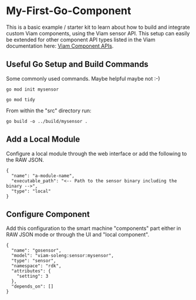 # My-First-Go-Component

This is a basic example / starter kit to learn about how to build and integrate custom Viam components, using the Viam sensor API. This setup can easily be extended for other component API types listed in the Viam documentation here: [Viam Component APIs](https://docs.viam.com/build/program/apis/#component-apis).


## Useful Go Setup and Build Commands

Some commonly used commands. Maybe helpful maybe not :-)

```go mod init mysensor```

```go mod tidy```


From within the "src" directory run:

```go build -o ../build/mysensor .```

## Add a Local Module

Configure a local module through the web interface or add the following to the RAW JSON.

```
{
  "name": "a-module-name",
  "executable_path": "<-- Path to the sensor binary including the binary -->",
  "type": "local"
}
```



## Configure Component

Add this configuration to the smart machine "components" part either in RAW JSON mode or through the UI and "local component".

```
{
  "name": "gosensor",
  "model": "viam-soleng:sensor:mysensor",
  "type": "sensor",
  "namespace": "rdk",
  "attributes": {
    "setting": 3
  },
  "depends_on": []
}
```